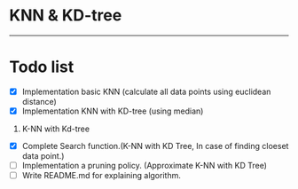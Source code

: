 # KNN & KD-tree

---

# Todo list
- [X] Implementation basic KNN (calculate all data points using euclidean distance)
- [X] Implementation KNN with KD-tree (using median)

1. K-NN with Kd-tree
- [X] Complete Search function.(K-NN with KD Tree, In case of finding cloeset data point.)
- [ ] Implementation a pruning policy. (Approximate K-NN with KD Tree)
- [ ] Write README.md for explaining algorithm.
